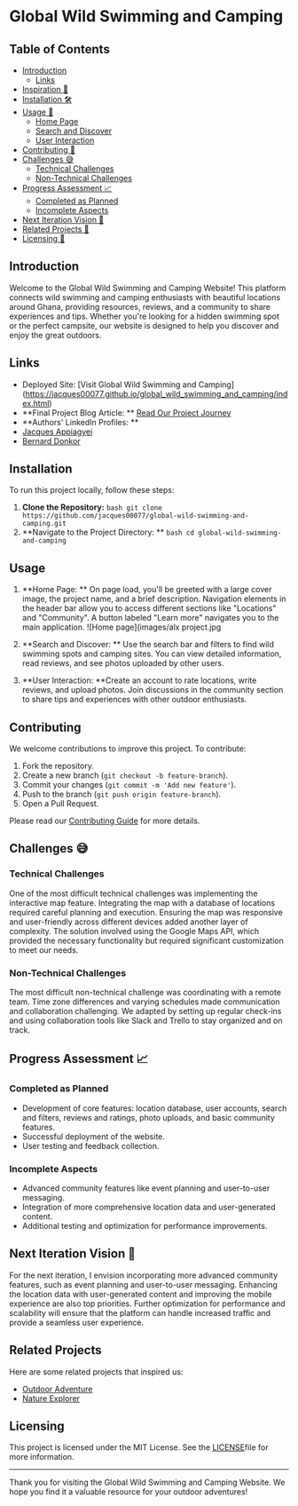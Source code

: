 # Global Wild Swimming and Camping
## Table of Contents

- [Introduction](#introduction)
  - [Links](#links)
- [Inspiration 🌟](#inspiration-🌟)
- [Installation 🛠️](#installation-🛠️)
- [Usage 🚀](#usage-🚀)
  - [Home Page](#home-page)
  - [Search and Discover](#search-and-discover)
  - [User Interaction](#user-interaction)
- [Contributing 🤝](#contributing-🤝)
- [Challenges 😅](#challenges-😅)
  - [Technical Challenges](#technical-challenges)
  - [Non-Technical Challenges](#non-technical-challenges)
- [Progress Assessment 📈](#progress-assessment-📈)
  - [Completed as Planned](#completed-as-planned)
  - [Incomplete Aspects](#incomplete-aspects)
- [Next Iteration Vision 🌱](#next-iteration-vision-🌱)
- [Related Projects 🔗](#related-projects-🔗)
- [Licensing 📜](#licensing-📜)


## Introduction

Welcome to the Global Wild Swimming and Camping Website! This platform connects wild swimming and camping enthusiasts with beautiful locations around Ghana, providing resources, reviews, and a community to share experiences and tips. Whether you're looking for a hidden swimming spot or the perfect campsite, our website is designed to help you discover and enjoy the great outdoors.

##  Links

-	Deployed Site: [Visit Global Wild Swimming and Camping] (https://jacques00077.github.io/global_wild_swimming_and_camping/index.html)
-	**Final Project Blog Article: ** [Read Our Project Journey](https://www.linkedin.com/pulse/journey-building-global-wild-swimming-camping-website-appiagyei-yvpjf)
-	**Authors' LinkedIn Profiles: **
-	[Jacques Appiagyei](https://www.linkedin.com/in/jacques-appiagyei-8b49b119b/)
-	[Bernard Donkor](https://www.linkedin.com/in/bernard-donkor-829129314/)

## Installation
To run this project locally, follow these steps:
1.	 **Clone the Repository:**
    ```bash
    git clone https://github.com/jacques00077/global-wild-swimming-and-camping.git
    ```
2.	 **Navigate to the Project Directory: **
    ```bash
    cd global-wild-swimming-and-camping
    ```
## Usage

1.	 **Home Page: **
On page load, you'll be greeted with a large cover image, the project name, and a brief description. Navigation elements in the header bar allow you to access different sections like "Locations" and "Community". A button labeled "Learn more" navigates you to the main application.
![Home page](images/alx project.jpg

3.	**Search and Discover: **
Use the search bar and filters to find wild swimming spots and camping sites. You can view detailed information, read reviews, and see photos uploaded by other users.

4.	**User Interaction: **Create an account to rate locations, write reviews, and upload photos. Join discussions in the community section to share tips and experiences with other outdoor enthusiasts.

## Contributing

We welcome contributions to improve this project. To contribute:

1. Fork the repository.
2. Create a new branch (`git checkout -b feature-branch`).
3. Commit your changes (`git commit -m 'Add new feature'`).
4. Push to the branch (`git push origin feature-branch`).
5. Open a Pull Request.

Please read our [Contributing Guide](CONTRIBUTING.md) for more details.
## Challenges 😅

### Technical Challenges

One of the most difficult technical challenges was implementing the interactive map feature. Integrating the map with a database of locations required careful planning and execution. Ensuring the map was responsive and user-friendly across different devices added another layer of complexity. The solution involved using the Google Maps API, which provided the necessary functionality but required significant customization to meet our needs.

### Non-Technical Challenges

The most difficult non-technical challenge was coordinating with a remote team. Time zone differences and varying schedules made communication and collaboration challenging. We adapted by setting up regular check-ins and using collaboration tools like Slack and Trello to stay organized and on track.

## Progress Assessment 📈

### Completed as Planned

- Development of core features: location database, user accounts, search and filters, reviews and ratings, photo uploads, and basic community features.
- Successful deployment of the website.
- User testing and feedback collection.

### Incomplete Aspects

- Advanced community features like event planning and user-to-user messaging.
- Integration of more comprehensive location data and user-generated content.
- Additional testing and optimization for performance improvements.

## Next Iteration Vision 🌱

For the next iteration, I envision incorporating more advanced community features, such as event planning and user-to-user messaging. Enhancing the location data with user-generated content and improving the mobile experience are also top priorities. Further optimization for performance and scalability will ensure that the platform can handle increased traffic and provide a seamless user experience.


## Related Projects

Here are some related projects that inspired us:
-	[Outdoor Adventure]( https://github.com/mapbox/mapbox-studio-outdoors.tm2.git)
-	[Nature Explorer]( https://github.com/nickmagruder/trail-explorer.git)

## Licensing

This project is licensed under the MIT License. See the [LICENSE](LICENSE)file for more information.

---

Thank you for visiting the Global Wild Swimming and Camping Website. We hope you find it a valuable resource for your outdoor adventures!

